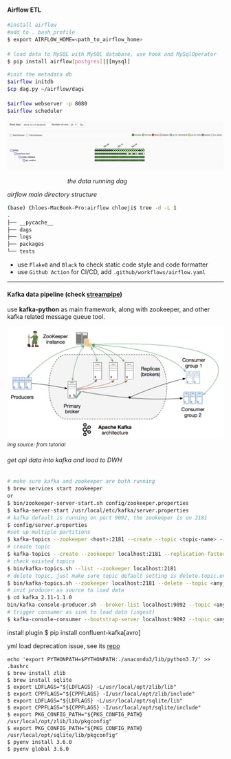 #### Airflow ETL
```bash
#install airflow
#add to . bash_profile
$ export AIRFLOW_HOME=<path_to_airflow_home>

# load data to MySQL with MySQL database, use hook and MySqlOperator
$ pip install airflow[postgres]||[mysql]
```

```bash
#init the metadata db
$airflow initdb
$cp dag.py ~/airflow/dags

$airflow webserver -p 8080
$airflow scheduler
```

<figcaption>
<img src='airflow/dag.png'/>
<p style='padding-left: 140px'><i>the data running dag</i></p>
<figcCaption>

<i>airflow main directory structure</i>
```bash
(base) Chloes-MacBook-Pro:airflow chloeji$ tree -d -L 1
.
├── __pycache__
├── dags
├── logs
├── packages
└── tests
```
- use `Flake8` and `Black` to check static code style and code formatter
- use `Github Action` for CI/CD, add `.github/workflows/airflow.yaml`

<hr>

#### Kafka data pipeline (check <a href="https://github.com/Chloejay/streampipe">streampipe</a>)
use <strong>kafka-python</strong> as main framework, along with zookeeper, and other kafka related message queue tool. <br/>
<!-- ``` dir 'config/server.properties' ```  -->

<img src='kafkatest/docs/kafka.png'> 
<i><small>img source: from tutorial</small></i> 

<h6>get api data into kafka and load to DWH</h6> 

```bash 
# make sure kafka and zookeeper are both running 
$ brew services start zookeeper 
or 
$ bin/zookeeper-server-start.sh config/zookeeper.properties 
$ kafka-server-start /usr/local/etc/kafka/server.properties 
# kafka default is running on port 9092, the zookeeper is on 2181
$ config/server.properties 
#set up multiple partitions 
$ kafka-topics --zookeeper <host>:2181 --create --topic <topic-name> --partitions <number-of-partitions> --replication-factor <number-of-replicas>
# create topic
$ kafka-topics --create --zookeeper localhost:2181 --replication-factor 1 --partitions 1 --topic <any_topic_name>
# check existed topics
$ bin/kafka-topics.sh --list --zookeeper localhost:2181 
# delete topic, just make sure topic default setting is delete.topic.enable= True 
$ bin/kafka-topics.sh --zookeeper localhost:2181 --delete --topic <any_topic_name> 
# init producer as source to load data
$ cd kafka_2.11-1.1.0 
bin/kafka-console-producer.sh --broker-list localhost:9092 --topic <any_topic_name_you_have_created>
# trigger consumer as sink to load data (ingest) 
$ kafka-console-consumer --bootstrap-server localhost:9092 --topic <any_topic_name_you_have_created> --from-beginning
```

install plugin
$ pip install confluent-kafka[avro] 

yml load deprecation issue, see its <a href='https://github.com/yaml/pyyaml/wiki/PyYAML-yaml.load(input)-Deprecation'>repo </a> 

```
echo 'export PYTHONPATH=$PYTHONPATH:./anaconda3/lib/python3.7/' >> .bashrc
$ brew install zlib
$ brew install sqlite
$ export LDFLAGS="${LDFLAGS} -L/usr/local/opt/zlib/lib"
$ export CPPFLAGS="${CPPFLAGS} -I/usr/local/opt/zlib/include"
$ export LDFLAGS="${LDFLAGS} -L/usr/local/opt/sqlite/lib"
$ export CPPFLAGS="${CPPFLAGS} -I/usr/local/opt/sqlite/include"
$ export PKG_CONFIG_PATH="${PKG_CONFIG_PATH} /usr/local/opt/zlib/lib/pkgconfig"
$ export PKG_CONFIG_PATH="${PKG_CONFIG_PATH} /usr/local/opt/sqlite/lib/pkgconfig"
$ pyenv install 3.6.0 
$ pyenv global 3.6.0 
```